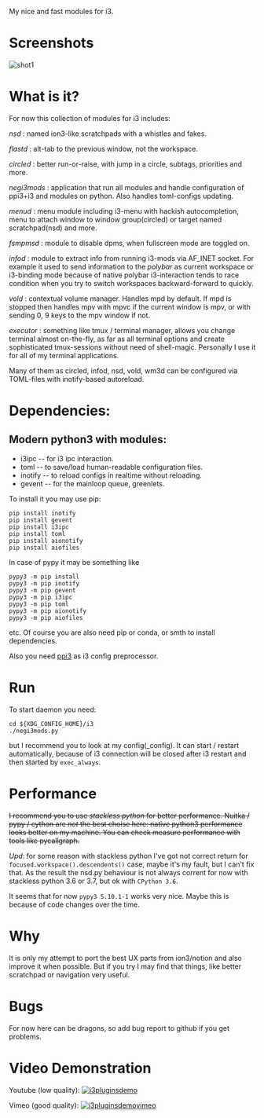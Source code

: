 My nice and fast modules for i3.

# Screenshots

![shot1](https://i.imgur.com/1cox0ps.png)

# What is it?

For now this collection of modules for i3 includes:

*nsd* : named ion3-like scratchpads with a whistles and fakes.

*flastd* : alt-tab to the previous window, not the workspace.

*circled* : better run-or-raise, with jump in a circle, subtags, priorities
and more.

*negi3mods* : application that run all modules and handle configuration of
ppi3+i3 and modules on python. Also handles toml-configs updating.

*menud* : menu module including i3-menu with hackish autocompletion, menu to
attach window to window group(circled) or target named scratchpad(nsd) and
more. 

*fsmpmsd* : module to disable dpms, when fullscreen mode are toggled on.

*infod* : module to extract info from running i3-mods via AF_INET socket.
For example it used to send information to the *polybar* as current workspace
or i3-binding mode because of native polybar i3-interaction tends to race
condition when you try to switch workspaces backward-forward to quickly.

*vold* : contextual volume manager. Handles mpd by default. If mpd is stopped
then handles mpv with mpvc if the current window is mpv, or with sending 0,
9 keys to the mpv window if not.

*executor* : something like tmux / terminal manager, allows you change
terminal almost on-the-fly, as far as all terminal options and create
sophisticated tmux-sessions without need of shell-magic. Personally I use it
for all of my terminal applications.

Many of them as circled, infod, nsd, vold, wm3d can be configured via
TOML-files with inotify-based autoreload.

# Dependencies:

## Modern python3 with modules:

+ i3ipc -- for i3 ipc interaction.
+ toml -- to save/load human-readable configuration files.
+ inotify -- to reload configs in realtime without reloading.
+ gevent -- for the mainloop queue, greenlets.

To install it you may use pip:

```
pip install inotify
pip install gevent
pip install i3ipc
pip install toml
pip install aionotify
pip install aiofiles
```

In case of pypy it may be something like

```
pypy3 -m pip install 
pypy3 -m pip inotify
pypy3 -m pip gevent
pypy3 -m pip i3ipc
pypy3 -m pip toml
pypy3 -m pip aionotify
pypy3 -m pip aiofiles
```

etc. Of course you are also need pip or conda, or smth to install dependencies.

Also you need [ppi3] as i3 config preprocessor.

# Run

To start daemon you need:

```
cd ${XDG_CONFIG_HOME}/i3
./negi3mods.py
```

but I recommend you to look at my config(_config). It can start / restart automatically,
because of i3 connection will be closed after i3 restart and then started by
`exec_always`.

# Performance

~~I recommend you to use *stackless python* for better performance. Nuitka / pypy
/ cython are *not* the best choise here: native python3 performance looks
better on my machine. You can check measure performance with tools like pycallgraph.~~

*Upd*: for some reason with stackless python I've got not correct return for
`focused.workspace().descendents()` case, maybe it's my fault, but I can't
fix that. As the result the nsd.py behaviour is not always corrent for now
with stackless python 3.6 or 3.7, but ok with `CPython 3.6`.

It seems that for now `pypy3 5.10.1-1` works very nice. Maybe this is because
of code changes over the time.

# Why

It is only my attempt to port the best UX parts from ion3/notion and also improve
it when possible. But if you try I may find that things, like better
scratchpad or navigation very useful.

# Bugs

For now here can be dragons, so add bug report to github if you get
problems.

# Video Demonstration
Youtube (low quality):
[![i3pluginsdemo](https://img.youtube.com/vi/U7eJMP0zvKc/0.jpg)](https://www.youtube.com/embed/U7eJMP0zvKc)

Vimeo (good quality):
[![i3pluginsdemovimeo](https://i.imgur.com/QIuWrkX.png)](https://vimeo.com/255452812)

[ppi3]: https://github.com/KeyboardFire/ppi3
